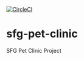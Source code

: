[![CircleCI](https://circleci.com/gh/tsetiz/sfg-pet-clinic.svg?style=svg)](https://circleci.com/gh/tsetiz/sfg-pet-clinic)
# sfg-pet-clinic
SFG Pet Clinic Project
